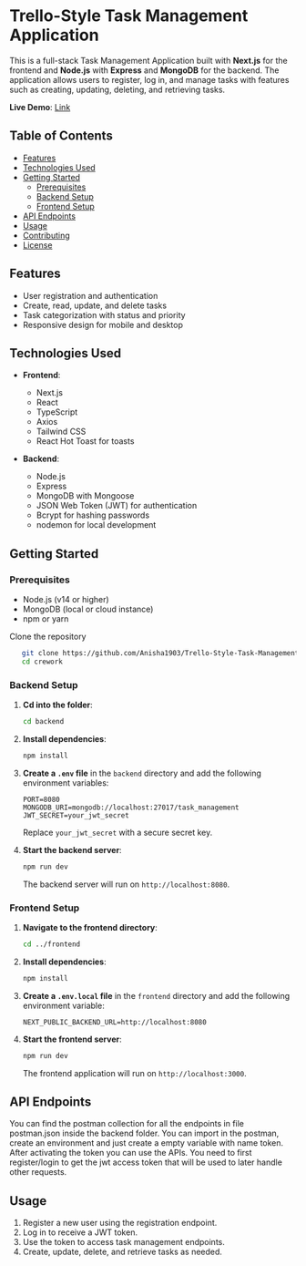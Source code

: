 # Trello-Style Task Management Application

This is a full-stack Task Management Application built with **Next.js** for the frontend and **Node.js** with **Express** and **MongoDB** for the backend. The application allows users to register, log in, and manage tasks with features such as creating, updating, deleting, and retrieving tasks.

**Live Demo**: [Link](https://trello-style-task-management-application.vercel.app/login)

## Table of Contents

- [Features](#features)
- [Technologies Used](#technologies-used)
- [Getting Started](#getting-started)
  - [Prerequisites](#prerequisites)
  - [Backend Setup](#backend-setup)
  - [Frontend Setup](#frontend-setup)
- [API Endpoints](#api-endpoints)
- [Usage](#usage)
- [Contributing](#contributing)
- [License](#license)

## Features

- User registration and authentication
- Create, read, update, and delete tasks
- Task categorization with status and priority
- Responsive design for mobile and desktop

## Technologies Used

- **Frontend**: 
  - Next.js
  - React
  - TypeScript
  - Axios
  - Tailwind CSS
  - React Hot Toast for toasts

- **Backend**: 
  - Node.js
  - Express
  - MongoDB with Mongoose
  - JSON Web Token (JWT) for authentication
  - Bcrypt for hashing passwords
  - nodemon for local development

## Getting Started

### Prerequisites

- Node.js (v14 or higher)
- MongoDB (local or cloud instance)
- npm or yarn

Clone the repository
```bash
   git clone https://github.com/Anisha1903/Trello-Style-Task-Management-Application.git
   cd crework
   ```

### Backend Setup

1. **Cd into the folder**:

   ```bash
   cd backend
   ```

2. **Install dependencies**:

   ```bash
   npm install
   ```

3. **Create a `.env` file** in the `backend` directory and add the following environment variables:

   ```plaintext
   PORT=8080
   MONGODB_URI=mongodb://localhost:27017/task_management
   JWT_SECRET=your_jwt_secret
   ```

   Replace `your_jwt_secret` with a secure secret key.

4. **Start the backend server**:

   ```bash
   npm run dev
   ```

   The backend server will run on `http://localhost:8080`.


### Frontend Setup

1. **Navigate to the frontend directory**:

   ```bash
   cd ../frontend
   ```

2. **Install dependencies**:

   ```bash
   npm install
   ```

3. **Create a `.env.local` file** in the `frontend` directory and add the following environment variable:

   ```plaintext
   NEXT_PUBLIC_BACKEND_URL=http://localhost:8080
   ```

4. **Start the frontend server**:

   ```bash
   npm run dev
   ```

   The frontend application will run on `http://localhost:3000`.


## API Endpoints
You can find the postman collection for all the endpoints in file postman.json inside the backend folder. You can import in the postman, create an environment and just create a empty variable with name token. After activating the token you can use the APIs. You need to first register/login to get the jwt access token that will be used to later handle other requests.

## Usage

1. Register a new user using the registration endpoint.
2. Log in to receive a JWT token.
3. Use the token to access task management endpoints.
4. Create, update, delete, and retrieve tasks as needed.